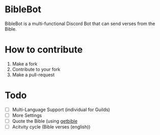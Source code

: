 # BibleBot
BibleBot is a multi-functional Discord Bot that can send verses from the Bible.

# How to contribute
  1. Make a fork
  2. Contribute to your fork
  3. Make a pull-request
  
# Todo
- [ ] Multi-Language Support (individual for Guilds)
- [ ] More Settings
- [ ] Quote the Bible (using [getbible](https://getbible.net/api)
- [ ] Acitvity cycle (Bible verses (english))

